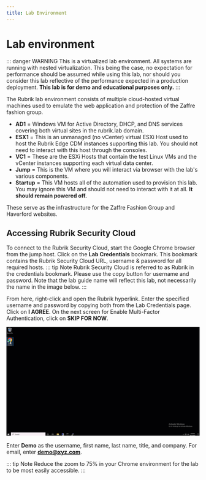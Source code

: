 ```yaml
---
title: Lab Environment
---
```

# Lab environment

::: danger WARNING
 This is a virtualized lab environment. All systems are running with nested virtualization. This being the case, no expectation for performance should be assumed while using this lab, nor should you consider this lab reflective of the performance expected in a production deployment. **This lab is for demo and educational purposes only.**
:::

The Rubrik lab environment consists of multiple cloud-hosted virtual machines used to emulate the web application and protection of the Zaffre fashion group.
- **AD1** = Windows VM for Active Directory, DHCP, and DNS services covering both virtual sites in the rubrik.lab domain.
- **ESX1** = This is an unmanaged (no vCenter) virtual ESXi Host used to host the Rubrik Edge CDM instances supporting this lab. You should not need to interact with this host through the consoles.
- **VC1** = These are the ESXi Hosts that contain the test Linux VMs and the vCenter instances supporting each virtual data center.
- **Jump** = This is the VM where you will interact via browser with the lab's various components.
- **Startup** = This VM hosts all of the automation used to provision this lab. You may ignore this VM and should not need to interact with it at all. **It should remain powered off.**

These serve as the infrastructure for the Zaffre Fashion Group and Haverford websites.

## Accessing Rubrik Security Cloud

To connect to the Rubrik Security Cloud, start the Google Chrome browser from the jump host. Click on the **Lab Credentials** bookmark. This bookmark contains the Rubrik Security Cloud URL, username & password for all required hosts.
::: tip Note
Rubrik Security Cloud is referred to as Rubrik in the credentials bookmark. Please use the copy button for username and password.
Note that the lab guide name will reflect this lab, not necessarily the name in the image below.
:::

From here, right-click and open the Rubrik hyperlink. Enter the specified username and password by copying both from the Lab Credentials page. Click on **I AGREE**. On the next screen for Enable Multi-Factor Authentication, click on **SKIP FOR NOW**. 

![Initial RSC Access](./images/intial_rsc_access.gif)

Enter **Demo** as the username, first name, last name, title, and company. For email, enter **demo@xyz.com**.

::: tip Note
Reduce the zoom to 75% in your Chrome environment for the lab to be most easily accessible.
:::